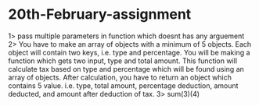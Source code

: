 # 20th-February-assignment

1> pass multiple parameters in function which doesnt has any arguement
2> You have to make an array of objects with a minimum of 5 objects. Each object will contain two keys, i.e. type and percentage.
You will be making a function which gets two input, type and total amount. This function will calculate tax based on type and percentage which will be found using an array of objects. After calculation, you have to return an object which contains 5 value. i.e. type, total amount, percentage deduction, amount deducted, and amount after deduction of tax.
3> sum(3)(4)
